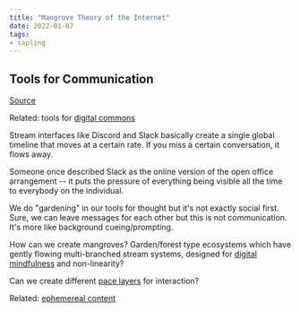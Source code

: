 ```yaml
---
title: "Mangrove Theory of the Internet"
date: 2022-01-07
tags:
- sapling
---
```


## Tools for Communication
[Source](https://twitter.com/vgr/status/1460338562231013376)

Related: tools for [digital commons](thoughts/digital%20commons.md)

Stream interfaces like Discord and Slack basically create a single global timeline that moves at a certain rate. If you miss a certain conversation, it flows away.

Someone once described Slack as the online version of the open office arrangement -- it puts the pressure of everything being visible all the time to everybody on the individual.

We do "gardening" in our tools for thought but it's not exactly social first. Sure, we can leave messages for each other but this is not communication. It's more like background cueing/prompting.

How can we create mangroves? Garden/forest type ecosystems which have gently flowing multi-branched stream systems, designed for [digital mindfulness](thoughts/digital%20mindfulness.md) and non-linearity?

Can we create different [pace layers](thoughts/pace%20layers.md) for interaction?

Related: [ephemereal content](thoughts/ephemereal%20content.md)